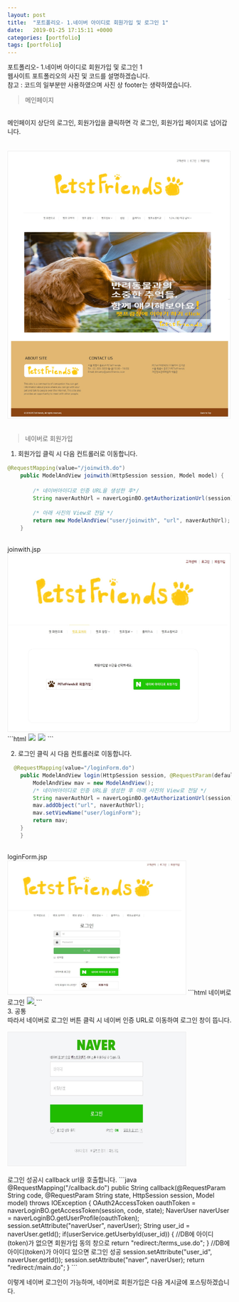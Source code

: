 ```yaml
---
layout: post
title:  "포트폴리오- 1.네이버 아이디로 회원가입 및 로그인 1"
date:   2019-01-25 17:15:11 +0000
categories: [portfolio]
tags: [portfolio]
---
```

<style>
img{
  border : 1px solid #ededed;
}
</style>
포트폴리오- 1.네이버 아이디로 회원가입 및 로그인 1
<br>
웹사이트 포트폴리오의 사진 및 코드를 설명하겠습니다.
<br>
참고 : 코드의 일부분만 사용하였으며 사진 상 footer는 생략하였습니다.

>메인페이지

<br>
메인페이지 상단의 로그인, 회원가입을 클릭하면 각 로그인, 회원가입 페이지로 넘어갑니다.
<br>
<br><br>
<img src="/images/petst/main/main.jpg" width="500" height="600">
<br>
<br>

>네이버로 회원가입

1. 회원가입 클릭 시 다음 컨트롤러로 이동합니다.<br>
```java
@RequestMapping(value="/joinwith.do")
    public ModelAndView joinwith(HttpSession session, Model model) {

        /* 네이버아이디로 인증 URL을 생성한 후*/
        String naverAuthUrl = naverLoginBO.getAuthorizationUrl(session);

        /* 아래 사진의 View로 전달 */
        return new ModelAndView("user/joinwith", "url", naverAuthUrl);
    }
```
<br>
joinwith.jsp<br>
<img src="/images/petst/join_login/joinwith.jpg" width="500" height="400">
```html
<a href="terms_use.do"> <img src="일반회원가입사진.png"></a>
<a href="${url}"> <img src="네이버회원가입버튼사진.png"></a>
```

2. 로그인 클릭 시 다음 컨트롤러로 이동합니다.<br>
```java
  @RequestMapping(value="/loginForm.do")
    public ModelAndView login(HttpSession session, @RequestParam(defaultValue="0") int state) {
    	ModelAndView mav = new ModelAndView();
        /* 네이버아이디로 인증 URL을 생성한 후 아래 사진의 View로 전달 */
        String naverAuthUrl = naverLoginBO.getAuthorizationUrl(session);
        mav.addObject("url", naverAuthUrl);
        mav.setViewName("user/loginForm");
        return mav;
    }
    }
```
<br>
loginForm.jsp<br>
<img src="/images/petst/join_login/login.jpg" width="400" height="300">
```html
<td width="150px" style="text-align: left;">네이버로 로그인</td>
<td align="right">
  <a href="${url}">
    <img src="네이버로 로그인 사진.png">
	</a>
</td>
```
<br>
3. 공통
<br>
따라서 네이버로 로그인 버튼 클릭 시 네이버 인증 URL로 이동하여 로그인 창이 뜹니다.
<br>
<br>
<img src="/images/petst/join_login/naverlogin.jpg" width="400" height="300">
<br>
<br>
로그인 성공시 callback url을 호출합니다.
```java
@RequestMapping("/callback.do")
	public String callback(@RequestParam String code, @RequestParam String state, HttpSession session, Model model) throws IOException {
		OAuth2AccessToken oauthToken = naverLoginBO.getAccessToken(session, code, state);
		NaverUser naverUser = naverLoginBO.getUserProfile(oauthToken);
		session.setAttribute("naverUser", naverUser);
		String user_id = naverUser.getId();
		if(userService.getUserbyId(user_id)) {
      //DB에 아이디(token)가 없으면 회원가입 동의 창으로
			return "redirect:/terms_use.do";
		}
		//DB에 아이디(token)가 아이디 있으면 로그인 성공
		session.setAttribute("user_id", naverUser.getId());
		session.setAttribute("naver", naverUser);
		return "redirect:/main.do";
	}
```

이렇게 네이버 로그인이 가능하며, 네이버로 회원가입은 다음 게시글에 포스팅하겠습니다.
